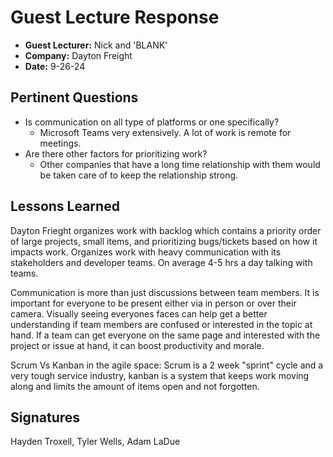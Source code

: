 # Guest Lecture Response
* **Guest Lecturer:** Nick and 'BLANK'
* **Company:** Dayton Freight
* **Date:** 9-26-24

## Pertinent Questions
* Is communication on all type of platforms or one specifically?
  - Microsoft Teams very extensively. A lot of work is remote for meetings.
* Are there other factors for prioritizing work?
  - Other companies that have a long time relationship with them would be taken care of to keep the relationship strong.

## Lessons Learned
Dayton Frieght organizes work with backlog which contains a priority order of large projects, small items, and prioritizing bugs/tickets based on how it impacts work. Organizes work with heavy communication with its stakeholders and developer teams.  On average 4-5 hrs a day talking with teams.

Communication is more than just discussions between team members. It is important for everyone to be present either via in person or over their camera. Visually seeing everyones faces can help get a better understanding if team members are confused or interested in the topic at hand. If a team can get everyone on the same page and interested with the project or issue at hand, it can boost productivity and morale.

Scrum Vs Kanban in the agile space:
 Scrum is a 2 week "sprint" cycle and a very tough service industry, kanban is a system that keeps work moving along and limits the amount of items open and not forgotten.

## Signatures
Hayden Troxell, Tyler Wells, Adam LaDue
